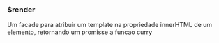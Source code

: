 ### $render

Um facade para atribuir um template na propriedade innerHTML de um elemento, retornando um promisse a funcao curry
